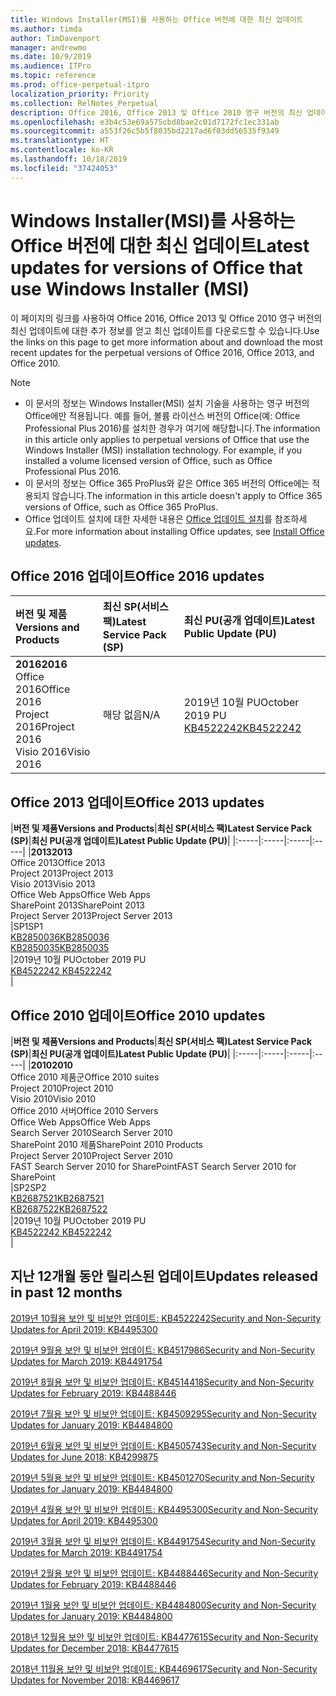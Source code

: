 ```yaml
---
title: Windows Installer(MSI)를 사용하는 Office 버전에 대한 최신 업데이트
ms.author: timda
author: TimDavenport
manager: andrewmo
ms.date: 10/9/2019
ms.audience: ITPro
ms.topic: reference
ms.prod: office-perpetual-itpro
localization_priority: Priority
ms.collection: RelNotes_Perpetual
description: Office 2016, Office 2013 및 Office 2010 영구 버전의 최신 업데이트 정보에 대한 링크를 IT 전문가에게 제공합니다.
ms.openlocfilehash: e3b4c53e69a575cbd8bae2c01d7172fc1ec331ab
ms.sourcegitcommit: a553f26c5b5f8035bd2217ad6f03dd56535f9349
ms.translationtype: HT
ms.contentlocale: ko-KR
ms.lasthandoff: 10/18/2019
ms.locfileid: "37424053"
---
```

# <a name="latest-updates-for-versions-of-office-that-use-windows-installer-msi"></a><span data-ttu-id="69823-103">Windows Installer(MSI)를 사용하는 Office 버전에 대한 최신 업데이트</span><span class="sxs-lookup"><span data-stu-id="69823-103">Latest updates for versions of Office that use Windows Installer (MSI)</span></span>

<span data-ttu-id="69823-104">이 페이지의 링크를 사용하여 Office 2016, Office 2013 및 Office 2010 영구 버전의 최신 업데이트에 대한 추가 정보를 얻고 최신 업데이트를 다운로드할 수 있습니다.</span><span class="sxs-lookup"><span data-stu-id="69823-104">Use the links on this page to get more information about and download the most recent updates for the perpetual versions of Office 2016, Office 2013, and Office 2010.</span></span>
  
 
> [!NOTE]
> - <span data-ttu-id="69823-p101">이 문서의 정보는 Windows Installer(MSI) 설치 기술을 사용하는 영구 버전의 Office에만 적용됩니다. 예를 들어, 볼륨 라이선스 버전의 Office(예: Office Professional Plus 2016)를 설치한 경우가 여기에 해당합니다.</span><span class="sxs-lookup"><span data-stu-id="69823-p101">The information in this article only applies to perpetual versions of Office that use the Windows Installer (MSI) installation technology. For example, if you installed a volume licensed version of Office, such as Office Professional Plus 2016.</span></span>
> - <span data-ttu-id="69823-107">이 문서의 정보는 Office 365 ProPlus와 같은 Office 365 버전의 Office에는 적용되지 않습니다.</span><span class="sxs-lookup"><span data-stu-id="69823-107">The information in this article doesn't apply to Office 365 versions of Office, such as Office 365 ProPlus.</span></span>
> - <span data-ttu-id="69823-108">Office 업데이트 설치에 대한 자세한 내용은 [Office 업데이트 설치](https://support.office.com/article/2ab296f3-7f03-43a2-8e50-46de917611c5)를 참조하세요.</span><span class="sxs-lookup"><span data-stu-id="69823-108">For more information about installing Office updates, see [Install Office updates](https://support.office.com/article/2ab296f3-7f03-43a2-8e50-46de917611c5).</span></span> 


## <a name="office-2016-updates"></a><span data-ttu-id="69823-109">Office 2016 업데이트</span><span class="sxs-lookup"><span data-stu-id="69823-109">Office 2016 updates</span></span>

|<span data-ttu-id="69823-110">**버전 및 제품**</span><span class="sxs-lookup"><span data-stu-id="69823-110">**Versions and Products**</span></span>|<span data-ttu-id="69823-111">**최신 SP(서비스 팩)**</span><span class="sxs-lookup"><span data-stu-id="69823-111">**Latest Service Pack (SP)**</span></span>|<span data-ttu-id="69823-112">**최신 PU(공개 업데이트)**</span><span class="sxs-lookup"><span data-stu-id="69823-112">**Latest Public Update (PU)**</span></span>|
|:-----|:-----|:-----|
|<span data-ttu-id="69823-113">**2016**</span><span class="sxs-lookup"><span data-stu-id="69823-113">**2016**</span></span> <br/> <span data-ttu-id="69823-114">Office 2016</span><span class="sxs-lookup"><span data-stu-id="69823-114">Office 2016</span></span>  <br/> <span data-ttu-id="69823-115">Project 2016</span><span class="sxs-lookup"><span data-stu-id="69823-115">Project 2016</span></span>  <br/> <span data-ttu-id="69823-116">Visio 2016</span><span class="sxs-lookup"><span data-stu-id="69823-116">Visio 2016</span></span>  <br/> |<span data-ttu-id="69823-117">해당 없음</span><span class="sxs-lookup"><span data-stu-id="69823-117">N/A</span></span>  <br/> |<span data-ttu-id="69823-118">2019년 10월 PU</span><span class="sxs-lookup"><span data-stu-id="69823-118">October 2019 PU</span></span>  <br/> [<span data-ttu-id="69823-119">KB4522242</span><span class="sxs-lookup"><span data-stu-id="69823-119">KB4522242</span></span>](https://support.microsoft.com/help/4522242) <br/> |
   
## <a name="office-2013-updates"></a><span data-ttu-id="69823-120">Office 2013 업데이트</span><span class="sxs-lookup"><span data-stu-id="69823-120">Office 2013 updates</span></span>

|<span data-ttu-id="69823-121">**버전 및 제품**</span><span class="sxs-lookup"><span data-stu-id="69823-121">**Versions and Products**</span></span>|<span data-ttu-id="69823-122">**최신 SP(서비스 팩)**</span><span class="sxs-lookup"><span data-stu-id="69823-122">**Latest Service Pack (SP)**</span></span>|<span data-ttu-id="69823-123">**최신 PU(공개 업데이트)**</span><span class="sxs-lookup"><span data-stu-id="69823-123">**Latest Public Update (PU)**</span></span>|
|:-----|:-----|:-----|:-----|
|<span data-ttu-id="69823-124">**2013**</span><span class="sxs-lookup"><span data-stu-id="69823-124">**2013**</span></span> <br/> <span data-ttu-id="69823-125">Office 2013</span><span class="sxs-lookup"><span data-stu-id="69823-125">Office 2013</span></span>  <br/> <span data-ttu-id="69823-126">Project 2013</span><span class="sxs-lookup"><span data-stu-id="69823-126">Project 2013</span></span>  <br/> <span data-ttu-id="69823-127">Visio 2013</span><span class="sxs-lookup"><span data-stu-id="69823-127">Visio 2013</span></span>  <br/> <span data-ttu-id="69823-128">Office Web Apps</span><span class="sxs-lookup"><span data-stu-id="69823-128">Office Web Apps</span></span>  <br/> <span data-ttu-id="69823-129">SharePoint 2013</span><span class="sxs-lookup"><span data-stu-id="69823-129">SharePoint 2013</span></span>  <br/> <span data-ttu-id="69823-130">Project Server 2013</span><span class="sxs-lookup"><span data-stu-id="69823-130">Project Server 2013</span></span>  <br/> |<span data-ttu-id="69823-131">SP1</span><span class="sxs-lookup"><span data-stu-id="69823-131">SP1</span></span> <br/> [<span data-ttu-id="69823-132">KB2850036</span><span class="sxs-lookup"><span data-stu-id="69823-132">KB2850036</span></span>](https://support.microsoft.com/kb/2850036) <br/>[<span data-ttu-id="69823-133">KB2850035</span><span class="sxs-lookup"><span data-stu-id="69823-133">KB2850035</span></span>](https://support.microsoft.com/kb/2850035) <br/> |<span data-ttu-id="69823-134">2019년 10월 PU</span><span class="sxs-lookup"><span data-stu-id="69823-134">October 2019 PU</span></span>  <br/> [<span data-ttu-id="69823-135">KB4522242 </span><span class="sxs-lookup"><span data-stu-id="69823-135">KB4522242 </span></span>](https://support.microsoft.com/help/4522242 ) <br/> |
   
## <a name="office-2010-updates"></a><span data-ttu-id="69823-136">Office 2010 업데이트</span><span class="sxs-lookup"><span data-stu-id="69823-136">Office 2010 updates</span></span>

|<span data-ttu-id="69823-137">**버전 및 제품**</span><span class="sxs-lookup"><span data-stu-id="69823-137">**Versions and Products**</span></span>|<span data-ttu-id="69823-138">**최신 SP(서비스 팩)**</span><span class="sxs-lookup"><span data-stu-id="69823-138">**Latest Service Pack (SP)**</span></span>|<span data-ttu-id="69823-139">**최신 PU(공개 업데이트)**</span><span class="sxs-lookup"><span data-stu-id="69823-139">**Latest Public Update (PU)**</span></span>|
|:-----|:-----|:-----|:-----|
|<span data-ttu-id="69823-140">**2010**</span><span class="sxs-lookup"><span data-stu-id="69823-140">**2010**</span></span> <br/> <span data-ttu-id="69823-141">Office 2010 제품군</span><span class="sxs-lookup"><span data-stu-id="69823-141">Office 2010 suites</span></span>  <br/> <span data-ttu-id="69823-142">Project 2010</span><span class="sxs-lookup"><span data-stu-id="69823-142">Project 2010</span></span>  <br/> <span data-ttu-id="69823-143">Visio 2010</span><span class="sxs-lookup"><span data-stu-id="69823-143">Visio 2010</span></span>  <br/> <span data-ttu-id="69823-144">Office 2010 서버</span><span class="sxs-lookup"><span data-stu-id="69823-144">Office 2010 Servers</span></span>  <br/> <span data-ttu-id="69823-145">Office Web Apps</span><span class="sxs-lookup"><span data-stu-id="69823-145">Office Web Apps</span></span>  <br/> <span data-ttu-id="69823-146">Search Server 2010</span><span class="sxs-lookup"><span data-stu-id="69823-146">Search Server 2010</span></span>  <br/> <span data-ttu-id="69823-147">SharePoint 2010 제품</span><span class="sxs-lookup"><span data-stu-id="69823-147">SharePoint 2010 Products</span></span>  <br/> <span data-ttu-id="69823-148">Project Server 2010</span><span class="sxs-lookup"><span data-stu-id="69823-148">Project Server 2010</span></span>  <br/> <span data-ttu-id="69823-149">FAST Search Server 2010 for SharePoint</span><span class="sxs-lookup"><span data-stu-id="69823-149">FAST Search Server 2010 for SharePoint</span></span>  <br/> |<span data-ttu-id="69823-150">SP2</span><span class="sxs-lookup"><span data-stu-id="69823-150">SP2</span></span> <br/>[<span data-ttu-id="69823-151">KB2687521</span><span class="sxs-lookup"><span data-stu-id="69823-151">KB2687521</span></span>](https://support.microsoft.com/kb/2687521) <br/> [<span data-ttu-id="69823-152">KB2687522</span><span class="sxs-lookup"><span data-stu-id="69823-152">KB2687522</span></span>](https://support.microsoft.com/kb/2687522) <br/> |<span data-ttu-id="69823-153">2019년 10월 PU</span><span class="sxs-lookup"><span data-stu-id="69823-153">October 2019 PU</span></span>  <br/> [<span data-ttu-id="69823-154">KB4522242 </span><span class="sxs-lookup"><span data-stu-id="69823-154">KB4522242 </span></span>](https://support.microsoft.com/help/4522242 ) <br/>|
   

   
## <a name="updates-released-in-past-12-months"></a><span data-ttu-id="69823-155">지난 12개월 동안 릴리스된 업데이트</span><span class="sxs-lookup"><span data-stu-id="69823-155">Updates released in past 12 months</span></span>

[<span data-ttu-id="69823-156">2019년 10월용 보안 및 비보안 업데이트: KB4522242</span><span class="sxs-lookup"><span data-stu-id="69823-156">Security and Non-Security Updates for April 2019: KB4495300</span></span>](https://support.microsoft.com/help/4522242)

[<span data-ttu-id="69823-157">2019년 9월용 보안 및 비보안 업데이트: KB4517986</span><span class="sxs-lookup"><span data-stu-id="69823-157">Security and Non-Security Updates for March 2019: KB4491754</span></span>](https://support.microsoft.com/help/4517986 )

[<span data-ttu-id="69823-158">2019년 8월용 보안 및 비보안 업데이트: KB4514418</span><span class="sxs-lookup"><span data-stu-id="69823-158">Security and Non-Security Updates for February 2019: KB4488446</span></span>](https://support.microsoft.com/help/4514418)

[<span data-ttu-id="69823-159">2019년 7월용 보안 및 비보안 업데이트: KB4509295</span><span class="sxs-lookup"><span data-stu-id="69823-159">Security and Non-Security Updates for January 2019: KB4484800</span></span>](https://support.microsoft.com/help/4509295)

[<span data-ttu-id="69823-160">2019년 6월용 보안 및 비보안 업데이트: KB4505743</span><span class="sxs-lookup"><span data-stu-id="69823-160">Security and Non-Security Updates for June 2018: KB4299875</span></span>](https://support.microsoft.com/help/4505743)

[<span data-ttu-id="69823-161">2019년 5월용 보안 및 비보안 업데이트: KB4501270</span><span class="sxs-lookup"><span data-stu-id="69823-161">Security and Non-Security Updates for January 2019: KB4484800</span></span>](https://support.microsoft.com/ko-KR/help/4501270)

[<span data-ttu-id="69823-162">2019년 4월용 보안 및 비보안 업데이트: KB4495300</span><span class="sxs-lookup"><span data-stu-id="69823-162">Security and Non-Security Updates for April 2019: KB4495300</span></span>](https://support.microsoft.com/ko-KR/help/4495300)

[<span data-ttu-id="69823-163">2019년 3월용 보안 및 비보안 업데이트: KB4491754</span><span class="sxs-lookup"><span data-stu-id="69823-163">Security and Non-Security Updates for March 2019: KB4491754</span></span>](https://support.microsoft.com/ko-KR/help/4491754) 

[<span data-ttu-id="69823-164">2019년 2월용 보안 및 비보안 업데이트: KB4488446</span><span class="sxs-lookup"><span data-stu-id="69823-164">Security and Non-Security Updates for February 2019: KB4488446</span></span>](https://support.microsoft.com/help/4488446)

[<span data-ttu-id="69823-165">2019년 1월용 보안 및 비보안 업데이트: KB4484800</span><span class="sxs-lookup"><span data-stu-id="69823-165">Security and Non-Security Updates for January 2019: KB4484800</span></span>](https://support.microsoft.com/help/4484800)

[<span data-ttu-id="69823-166">2018년 12월용 보안 및 비보안 업데이트: KB4477615</span><span class="sxs-lookup"><span data-stu-id="69823-166">Security and Non-Security Updates for December 2018: KB4477615</span></span>](https://support.microsoft.com/help/4477615)

[<span data-ttu-id="69823-167">2018년 11월용 보안 및 비보안 업데이트: KB4469617</span><span class="sxs-lookup"><span data-stu-id="69823-167">Security and Non-Security Updates for November 2018: KB4469617</span></span>](https://support.microsoft.com/help/4469617)



 

   

   

  


  
 
  
 
  

  
   
  

